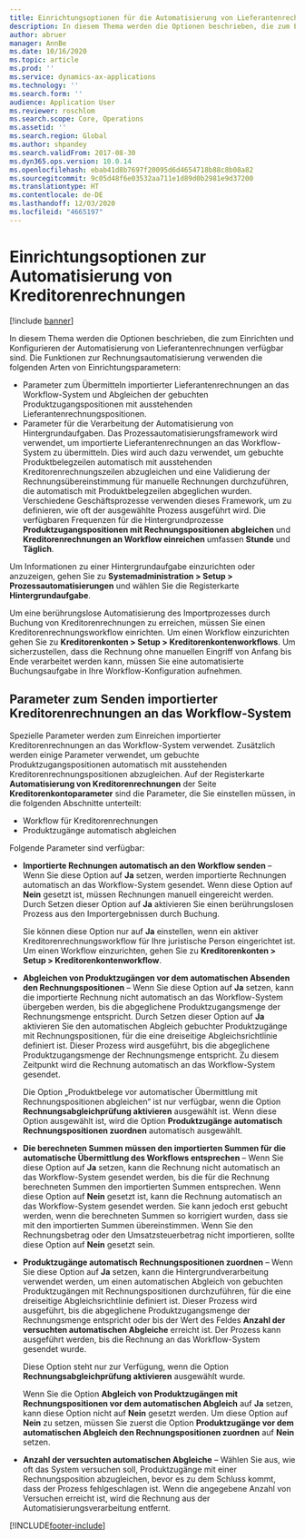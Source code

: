 ```yaml
---
title: Einrichtungsoptionen für die Automatisierung von Lieferantenrechnungen (Vorschau)
description: In diesem Thema werden die Optionen beschrieben, die zum Einrichten und Konfigurieren der Automatisierung von Lieferantenrechnungen verfügbar sind.
author: abruer
manager: AnnBe
ms.date: 10/16/2020
ms.topic: article
ms.prod: ''
ms.service: dynamics-ax-applications
ms.technology: ''
ms.search.form: ''
audience: Application User
ms.reviewer: roschlom
ms.search.scope: Core, Operations
ms.assetid: ''
ms.search.region: Global
ms.author: shpandey
ms.search.validFrom: 2017-08-30
ms.dyn365.ops.version: 10.0.14
ms.openlocfilehash: ebab41d8b7697f20095d6d4654718b88c8b08a82
ms.sourcegitcommit: 9c05d48f6e03532aa711e1d89d0b2981e9d37200
ms.translationtype: HT
ms.contentlocale: de-DE
ms.lasthandoff: 12/03/2020
ms.locfileid: "4665197"
---
```

# <a name="setup-options-for-vendor-invoice-automation"></a>Einrichtungsoptionen zur Automatisierung von Kreditorenrechnungen

[!include [banner](../includes/banner.md)]

In diesem Thema werden die Optionen beschrieben, die zum Einrichten und Konfigurieren der Automatisierung von Lieferantenrechnungen verfügbar sind. Die Funktionen zur Rechnungsautomatisierung verwenden die folgenden Arten von Einrichtungsparametern:

- Parameter zum Übermitteln importierter Lieferantenrechnungen an das Workflow-System und Abgleichen der gebuchten Produktzugangspositionen mit ausstehenden Lieferantenrechnungspositionen.
- Parameter für die Verarbeitung der Automatisierung von Hintergrundaufgaben. Das Prozessautomatisierungsframework wird verwendet, um importierte Lieferantenrechnungen an das Workflow-System zu übermitteln. Dies wird auch dazu verwendet, um gebuchte Produktbelegzeilen automatisch mit ausstehenden Kreditorenrechnungszeilen abzugleichen und eine Validierung der Rechnungsübereinstimmung für manuelle Rechnungen durchzuführen, die automatisch mit Produktbelegzeilen abgeglichen wurden. Verschiedene Geschäftsprozesse verwenden dieses Framework, um zu definieren, wie oft der ausgewählte Prozess ausgeführt wird. Die verfügbaren Frequenzen für die Hintergrundprozesse **Produktzugangspositionen mit Rechnungspositionen abgleichen** und **Kreditorenrechnungen an Workflow einreichen** umfassen **Stunde** und **Täglich**.

Um Informationen zu einer Hintergrundaufgabe einzurichten oder anzuzeigen, gehen Sie zu **Systemadministration \> Setup \> Prozessautomatisierungen** und wählen Sie die Registerkarte **Hintergrundaufgabe**.

Um eine berührungslose Automatisierung des Importprozesses durch Buchung von Kreditorenrechnungen zu erreichen, müssen Sie einen Kreditorenrechnungsworkflow einrichten. Um einen Workflow einzurichten gehen Sie zu **Kreditorenkonten > Setup > Kreditorenkontenworkflows**. Um sicherzustellen, dass die Rechnung ohne manuellen Eingriff von Anfang bis Ende verarbeitet werden kann, müssen Sie eine automatisierte Buchungsaufgabe in Ihre Workflow-Konfiguration aufnehmen.

## <a name="parameters-for-submitting-imported-vendor-invoices-to-the-workflow-system"></a>Parameter zum Senden importierter Kreditorenrechnungen an das Workflow-System

Spezielle Parameter werden zum Einreichen importierter Kreditorenrechnungen an das Workflow-System verwendet. Zusätzlich werden einige Parameter verwendet, um gebuchte Produktzugangspositionen automatisch mit ausstehenden Kreditorenrechnungspositionen abzugleichen. Auf der Registerkarte **Automatisierung von Kreditorenrechnungen** der Seite **Kreditorenkontoparameter** sind die Parameter, die Sie einstellen müssen, in die folgenden Abschnitte unterteilt:

- Workflow für Kreditorenrechnungen
- Produktzugänge automatisch abgleichen

Folgende Parameter sind verfügbar:

- **Importierte Rechnungen automatisch an den Workflow senden** – Wenn Sie diese Option auf **Ja** setzen, werden importierte Rechnungen automatisch an das Workflow-System gesendet. Wenn diese Option auf **Nein** gesetzt ist, müssen Rechnungen manuell eingereicht werden. Durch Setzen dieser Option auf **Ja** aktivieren Sie einen berührungslosen Prozess aus den Importergebnissen durch Buchung.

    Sie können diese Option nur auf **Ja** einstellen, wenn ein aktiver Kreditorenrechnungsworkflow für Ihre juristische Person eingerichtet ist. Um einen Workflow einzurichten, gehen Sie zu **Kreditorenkonten \> Setup \> Kreditorenkontenworkflow**.

- **Abgleichen von Produktzugängen vor dem automatischen Absenden den Rechnungspositionen** – Wenn Sie diese Option auf **Ja** setzen, kann die importierte Rechnung nicht automatisch an das Workflow-System übergeben werden, bis die abgeglichene Produktzugangsmenge der Rechnungsmenge entspricht. Durch Setzen dieser Option auf **Ja** aktivieren Sie den automatischen Abgleich gebuchter Produktzugänge mit Rechnungspositionen, für die eine dreiseitige Abgleichsrichtlinie definiert ist. Dieser Prozess wird ausgeführt, bis die abgeglichene Produktzugangsmenge der Rechnungsmenge entspricht. Zu diesem Zeitpunkt wird die Rechnung automatisch an das Workflow-System gesendet.

    Die Option „Produktbelege vor automatischer Übermittlung mit Rechnungspositionen abgleichen“ ist nur verfügbar, wenn die Option **Rechnungsabgleichprüfung aktivieren** ausgewählt ist. Wenn diese Option ausgewählt ist, wird die Option **Produktzugänge automatisch Rechnungspositionen zuordnen** automatisch ausgewählt.

- **Die berechneten Summen müssen den importierten Summen für die automatische Übermittlung des Workflows entsprechen** – Wenn Sie diese Option auf **Ja** setzen, kann die Rechnung nicht automatisch an das Workflow-System gesendet werden, bis die für die Rechnung berechneten Summen den importierten Summen entsprechen. Wenn diese Option auf **Nein** gesetzt ist, kann die Rechnung automatisch an das Workflow-System gesendet werden. Sie kann jedoch erst gebucht werden, wenn die berechneten Summen so korrigiert wurden, dass sie mit den importierten Summen übereinstimmen. Wenn Sie den Rechnungsbetrag oder den Umsatzsteuerbetrag nicht importieren, sollte diese Option auf **Nein** gesetzt sein.
- **Produktzugänge automatisch Rechnungspositionen zuordnen** – Wenn Sie diese Option auf **Ja** setzen, kann die Hintergrundverarbeitung verwendet werden, um einen automatischen Abgleich von gebuchten Produktzugängen mit Rechnungspositionen durchzuführen, für die eine dreiseitige Abgleichsrichtlinie definiert ist. Dieser Prozess wird ausgeführt, bis die abgeglichene Produktzugangsmenge der Rechnungsmenge entspricht oder bis der Wert des Feldes **Anzahl der versuchten automatischen Abgleiche** erreicht ist. Der Prozess kann ausgeführt werden, bis die Rechnung an das Workflow-System gesendet wurde.

    Diese Option steht nur zur Verfügung, wenn die Option **Rechnungsabgleichprüfung aktivieren** ausgewählt wurde.

    Wenn Sie die Option **Abgleich von Produktzugängen mit Rechnungspositionen vor dem automatischen Abgleich** auf **Ja** setzen, kann diese Option nicht auf **Nein** gesetzt werden. Um diese Option auf **Nein** zu setzen, müssen Sie zuerst die Option **Produktzugänge vor dem automatischen Abgleich den Rechnungspositionen zuordnen** auf **Nein** setzen.

- **Anzahl der versuchten automatischen Abgleiche** – Wählen Sie aus, wie oft das System versuchen soll, Produktzugänge mit einer Rechnungsposition abzugleichen, bevor es zu dem Schluss kommt, dass der Prozess fehlgeschlagen ist. Wenn die angegebene Anzahl von Versuchen erreicht ist, wird die Rechnung aus der Automatisierungsverarbeitung entfernt.



[!INCLUDE[footer-include](../../includes/footer-banner.md)]